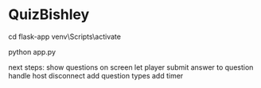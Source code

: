 # QuizBishley

cd flask-app
venv\Scripts\activate

python app.py

next steps:
show questions on screen
let player submit answer to question
handle host disconnect
add question types
add timer
